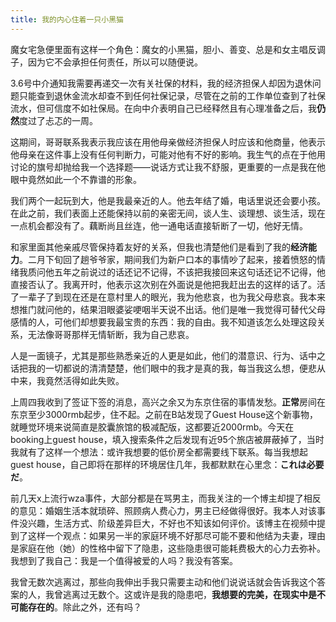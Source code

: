 ```yaml
---
title: 我的内心住着一只小黑猫
---
```


魔女宅急便里面有这样一个角色：魔女的小黑猫，胆小、善变、总是和女主唱反调子，因为它不会承担任何责任，所以可以随便说。

3.6号中介通知我需要再递交一次有关社保的材料，<!-- more -->我的经济担保人却因为退休问题只能查到退休金流水却查不到任何社保记录，尽管在之前的工作单位查到了社保流水，但可信度不如社保局。在向中介表明自己已经释然且有心理准备之后，我**仍然**度过了忐忑的一周。

这期间，哥哥联系我表示我应该在用他母亲做经济担保人时应该和他商量，他表示他母亲在这件事上没有任何判断力，可能对他有不好的影响。我生气的点在于他用讨论的旗号却抛给我一个选择题——说话方式让我不舒服，更重要的一点是我在他眼中竟然如此一个不靠谱的形象。

我们两个一起玩到大，他是我最亲近的人。他去年结了婚，电话里说还会要小孩。在此之前，我们表面上还能保持以前的亲密无间，谈人生、谈理想、谈生活，现在一点机会都没有了。藕断尚且丝连，他一通电话直接斩断了一切，他好无情。

和家里面其他亲戚尽管保持着友好的关系，但我也清楚他们是看到了我的**经济能力**。二月下旬回了趟爷爷家，期间我们为新户口本的事情吵了起来，接着愤怒的情绪我质问他五年之前说过的话还记不记得，不该把我接回来这句话还记不记得，他直接否认了。我离开时，他表示这次别在外面说是他把我赶出去的这样的话了。活了一辈子了到现在还是在意村里人的眼光，我为他悲哀，也为我父母悲哀。我本来想推门就问他的，结果泪眼婆娑哽咽半天说不出话。他们是唯一我觉得可替代父母感情的人，可他们却想要我最宝贵的东西：我的自由。我不知道该怎么处理这段关系，无法像哥哥那样无情斩断，我为自己悲哀。

人是一面镜子，尤其是那些熟悉亲近的人更是如此，他们的潜意识、行为、话中之话把我的一切都说的清清楚楚，他们眼中的我才是真的我，每当我这么想，便悲从中来，我竟然活得如此失败。

上周四我收到了签证下签的消息，高兴之余又为东京住宿的事情发愁。**正常**房间在东京至少3000rmb起步，住不起。之前在B站发现了Guest House这个新事物，就睡觉环境来说简直是胶囊旅馆的极减配版，这都要近2000rmb。今天在booking上guest house，填入搜索条件之后发现有近95个旅店被屏蔽掉了，当时我就有了这样一个想法：或许我想要的低价房全都需要线下联系。每当我想起guest house，自己即将在那样的环境居住几年，我都默默在心里念：**これは必要だ**。

前几天x上流行wza事件，大部分都是在骂男主，而我关注的一个博主却提了相反的意见：婚姻生活本就琐碎、照顾病人费心力，男主已经做得很好。我本人对该事件没兴趣，生活方式、阶级差异巨大，不好也不知该如何评价。该博主在视频中提到了这样一个观点：如果另一半的家庭环境不好那尽可能不要和他结为夫妻，理由是家庭在他（她）的性格中留下了隐患，这些隐患很可能耗费极大的心力去弥补。我想到了我自己：我是一个值得被爱的人吗？我没有答案。

我曾无数次逃离过，那些向我伸出手我只需要主动和他们说说话就会告诉我这个答案的人，我曾逃离过无数个。这或许是我的隐患吧，**我想要的完美，在现实中是不可能存在的**。除此之外，还有吗？



